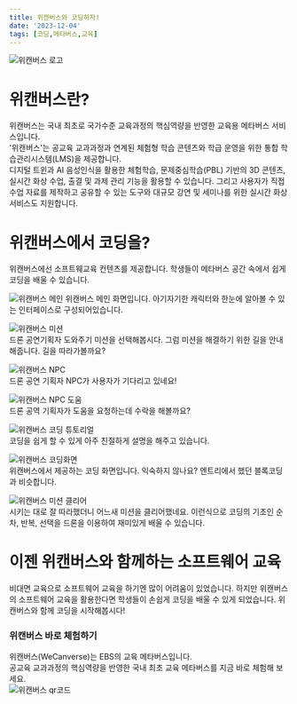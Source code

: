 ```yaml
---
title: 위캔버스와 코딩하자!
date: '2023-12-04'
tags: [코딩,메타버스,교육]
---  
```

![위캔버스 로고](https://lh6.googleusercontent.com/TdmBsW_vmmIJB7EzSKSnF554JV7dosw525YEeVADUdRfXgd6fMLujfktNe5of_q-lomuYWSlua9PLVOdNW6885RjZ17RPF_iW6IenNAaztAer5ATVdWbzHU6RTiTnjXoyw=w1280)   
# 위캔버스란?   
위캔버스는 국내 최초로 국가수준 교육과정의 핵심역량을 반영한 교육용 메타버스 서비스입니다.   
'위캔버스'는 공교육 교과과정과 연계된 체험형 학습 콘텐츠와 학급 운영을 위한 통합 학습관리시스템(LMS)을 제공합니다.   
디지털 트윈과 AI 음성인식을 활용한 체험학습, 문제중심학습(PBL) 기반의 3D 콘텐츠, 실시간 화상 수업, 출결 및 과제 관리 기능을 활용할 수 있습니다. 그리고 사용자가 직접 수업 자료를 제작하고 공유할 수 있는 도구와 대규모 강연 및 세미나를 위한 실시간 화상 서비스도 지원합니다.   

# 위캔버스에서 코딩을?   
위캔버스에선 소프트웨교육 컨텐츠를 제공합니다. 학생들이 메타버스 공간 속에서 쉽게 코딩을 배울 수 있습니다.   

![위캔버스 메인](https://lh5.googleusercontent.com/C4CKNb39WKETB72LTTdn5C9oLkCCH3LMkYlfOcYD02EeH3YfAqYGfS_LlILNV7F1bSAlHQ5nUA9tS4PBhrUrYs1YM3LAQvP5VHejFCP4g_C_hAXE-9QwGxfCFrvltbhTPw=w1280)
위캔버스 메인 화면입니다. 아기자기한 캐릭터와 한눈에 알아볼 수 있는 인터페이스로 구성되어있습니다.

![위캔버스 미션](https://lh3.googleusercontent.com/ir-TSq7vi39Tmt0aui-KsAhnAmB4HhLcVG7OVQzHvVt7EmGnmJKB5uMM3HKC3m9lSgLAlgtMZY21RqDsXWQJxBBny-qq2TRzPnA7O5fEXHc6cYhJWvinN2xF4pRPYo_kuw=w1280)     
드론 공연기획자 도와주기 미션을 선택해봅시다. 그럼 미션을 해결하기 위한 길을 안내해줍니다. 길을 따라가볼까요?   

![위캔버스 NPC](https://lh6.googleusercontent.com/_BgEXXOzaQyDyTcU3k0b-Bv8F0ffauDGTaZHZ5gzP-NoXSlMOSI3A1a-kJCTMtQkRe3h3dA0-l4dOwsE66NHox0xOnL0O6LRPzZs6PTypIbHgPC_1f74GdXQBGvA7z_YqA=w1280)   
드론 공연 기획자 NPC가 사용자가 기다리고 있네요!   

![위캔버스 NPC 도움](https://lh6.googleusercontent.com/YfDeW3Uneceg-zWqvulBAxt_eZsWQTDhPX1xOUxRYMbVqeVU0AfIBHo8sCot2oP2Visp5ujBD43C2BCyQS26hugFdBAtrxNFAeADrHCiXpwA0zQwfX16zuFtRJc2_oTgNw=w1280)   
드론 공역 기획자가 도움을 요청하는데 수락을 해볼까요?   

![위캔버스 코딩 튜토리얼](https://lh5.googleusercontent.com/PR2M-tvCshTzT1H3b4y1dTEx07uPBQJhvEERSX6wpqcLvQyxVjEYm_791vijM9eekMm8Bguhu6h8F2fCTachFhAMb6A2V5HHt-9prJNQuzgS9eXRgRFx78LjI177kZpEKA=w1280)   
코딩을 쉽게 할 수 있게 아주 친절하게 설명을 해주고 있습니다.   

![위캔버스 코딩화면](https://lh4.googleusercontent.com/n5_NekidesbFSUYQIoXCR0hTtUsYxHFk-pDmtpfPp-2E647Lk3DV2BJUAwaKqKD9Cl2I3devu4M-EjELKEUc8zo1UkOrHYVehxVX_EJqTAAoakqsLKkKtx6iuP1zMTqR9A=w1280)   
위캔버스에서 제공하는 코딩 화면입니다. 익숙하지 않나요? 엔트리에서 했던 블록코딩과 비슷합니다.   

![위캔버스 미션 클리어](https://lh4.googleusercontent.com/lUkjHseWh8uvpTZzKiCXPEb1f9gOv4Nc_BunEWmAKHWd6JeZP-fBP4spjLnM316N4cq73Fgj-tty6JResG3Q_gmMvk7jEnYv3r9SOJN5po2Acb3UHIopkHyrGjCjQs8=w1280)   
시키는 대로 잘 따라했더니 어느새 미션을 클리어했네요. 이런식으로 코딩의 기초인 순차, 반복, 선택을 드론을 이용하여 재미있게 배울 수 있습니다.   

# 이젠 위캔버스와 함께하는 소프트웨어 교육   
비대면 교육으로 소프트웨어 교육을 하기엔 많이 어려움이 있었습니다. 하지만 위캔버스의 소프트웨어 교육을 활용한다면 학생들이 손쉽게 코딩을 배울 수 있게 되었습니다. 위캔버스와 함께 코딩을 시작해봅시다!   

### 위캔버스 바로 체험하기
위캔버스(WeCanverse)는 EBS의 교육 메타버스입니다.    
공교육 교과과정의 핵심역량을 반영한 국내 최초 교육 메타버스를 지금 바로 체험해 보세요.   
![위캔버스 qr코드](https://lh6.googleusercontent.com/VGmsN1ZKU8xfs640FS4ocGwEA9sJGiH0Zaxo2IkkiFnLDA60mnbgSak_B_Evg6-ZwB57w3xKs-Eke4cOdZFOZRg=w1280)   




